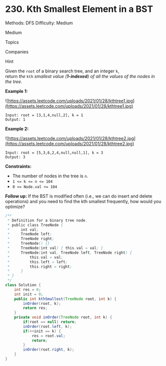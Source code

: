 # 230. Kth Smallest Element in a BST

Methods: DFS
Difficulty: Medium

Medium

Topics

Companies

Hint

Given the `root` of a binary search tree, and an integer `k`, return *the* `kth` *smallest value (**1-indexed**) of all the values of the nodes in the tree*.

**Example 1:**

![https://assets.leetcode.com/uploads/2021/01/28/kthtree1.jpg](https://assets.leetcode.com/uploads/2021/01/28/kthtree1.jpg)

```
Input: root = [3,1,4,null,2], k = 1
Output: 1

```

**Example 2:**

![https://assets.leetcode.com/uploads/2021/01/28/kthtree2.jpg](https://assets.leetcode.com/uploads/2021/01/28/kthtree2.jpg)

```
Input: root = [5,3,6,2,4,null,null,1], k = 3
Output: 3

```

**Constraints:**

- The number of nodes in the tree is `n`.
- `1 <= k <= n <= 104`
- `0 <= Node.val <= 104`

**Follow up:** If the BST is modified often (i.e., we can do insert and delete operations) and you need to find the kth smallest frequently, how would you optimize?

```java
/**
 * Definition for a binary tree node.
 * public class TreeNode {
 *     int val;
 *     TreeNode left;
 *     TreeNode right;
 *     TreeNode() {}
 *     TreeNode(int val) { this.val = val; }
 *     TreeNode(int val, TreeNode left, TreeNode right) {
 *         this.val = val;
 *         this.left = left;
 *         this.right = right;
 *     }
 * }
 */
class Solution {
    int res = 0;
    int init = 0;
    public int kthSmallest(TreeNode root, int k) {
        inOrder(root, k);
        return res;
    }
    private void inOrder(TreeNode root, int k) {
        if(root == null) return;
        inOrder(root.left, k);
        if(++init == k) {
            res = root.val;
            return;
        }
        inOrder(root.right, k);
    }
}
```